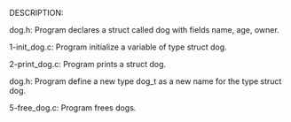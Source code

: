 DESCRIPTION:

dog.h: Program declares a struct called dog with fields name, age, owner.

1-init_dog.c: Program initialize a variable of type struct dog.

2-print_dog.c: Program prints a struct dog.

dog.h: Program define a new type dog_t as a new name for the type struct dog.

5-free_dog.c: Program frees dogs.
